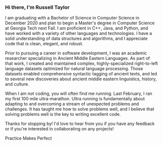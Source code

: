 ### Hi there, I'm Russell Taylor

I am graduating with a Bachelor of Science in Computer Science in December 2020 and plan to begin a Master's degree in Computer Science at Georgia Tech next Fall. I am proficient in C++, Java, and Python, and have worked with a variety of other languages and technologies. I have a solid understanding of data structures and algorithms, and I appreciate code that is clean, elegant, and robust.

Prior to pursuing a career in software development, I was an academic researcher specializing in Ancient Middle Eastern Languages. As part of that work, I created and maintained complex, highly-specialized right-to-left language datasets optimized for natural language processing. Those datasets enabled comprehensive syntactic tagging of ancient texts, and led to several new discoveries about ancient middle eastern linguistics, history, and culture.

When I am not coding, you will often find me running. Last February, I ran my first 100 mile ultra-marathon. Ultra running is fundamentally about adapting to and overcoming a stream of unexpected problems and challenges. It has taught me how to solve problems well, and I believe that solving problems well is the key to writing excellent code.

Thanks for stopping by! I'd love to hear from you if you have any feedback or if you're interested in collaborating on any projects!

Practice Makes Perfect
